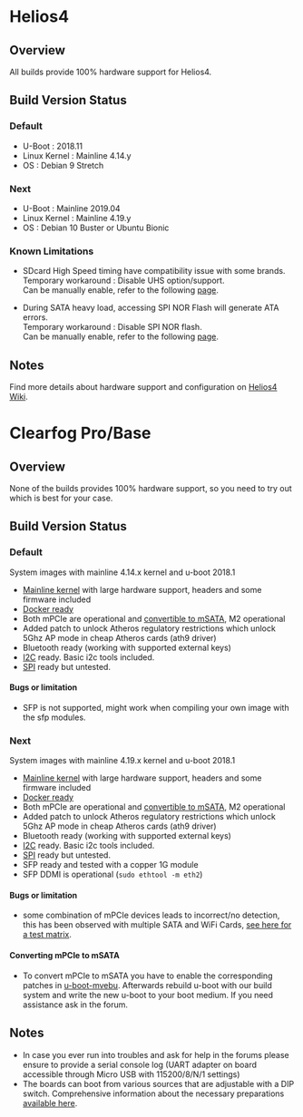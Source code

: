 # Helios4

## Overview

All builds provide 100% hardware support for Helios4.

## Build Version Status

### Default

- U-Boot : 2018.11
- Linux Kernel : Mainline 4.14.y
- OS : Debian 9 Stretch

### Next

- U-Boot : Mainline 2019.04
- Linux Kernel : Mainline 4.19.y
- OS : Debian 10 Buster or Ubuntu Bionic

### Known Limitations

* SDcard High Speed timing have compatibility issue with some brands.</br>
Temporary workaround : Disable UHS option/support.</br>
Can be manually enable, refer to the following [page](https://wiki.kobol.io/sdcard).

* During SATA heavy load, accessing SPI NOR Flash will generate ATA errors.</br>
Temporary workaround : Disable SPI NOR flash.</br>
Can be manually enable, refer to the following [page](https://wiki.kobol.io/spi).

## Notes

Find more details about hardware support and configuration on [Helios4 Wiki](https://wiki.kobol.io).

# Clearfog Pro/Base

## Overview

None of the builds provides 100% hardware support, so you need to try out which is best for your case.

## Build Version Status

### Default
System images with mainline 4.14.x kernel and u-boot 2018.1

- [Mainline kernel](http://www.kernel.org/) with large hardware support, headers and some firmware included
- [Docker ready](User-Guide_Advanced-Features/#how-to-run-docker)
- Both mPCIe are operational and [convertible to mSATA](Hardware_Marvell/#converting-mpcie-to-msata), M2 operational
- Added patch to unlock Atheros regulatory restrictions which unlock 5Ghz AP mode in cheap Atheros cards (ath9 driver)
- Bluetooth ready (working with supported external keys)
- [I2C](http://en.wikipedia.org/wiki/I%C2%B2C) ready. Basic i2c tools included.
- [SPI](http://en.wikipedia.org/wiki/Serial_Peripheral_Interface_Bus) ready but untested.

#### Bugs or limitation

- SFP is not supported, might work when compiling your own image with the sfp modules.

### Next
System images with mainline 4.19.x kernel and u-boot 2018.1

- [Mainline kernel](http://www.kernel.org/) with large hardware support, headers and some firmware included
- [Docker ready](User-Guide_Advanced-Features/#how-to-run-docker)
- Both mPCIe are operational and [convertible to mSATA](Hardware_Marvell/#converting-mpcie-to-msata), M2 operational
- Added patch to unlock Atheros regulatory restrictions which unlock 5Ghz AP mode in cheap Atheros cards (ath9 driver)
- Bluetooth ready (working with supported external keys)
- [I2C](http://en.wikipedia.org/wiki/I%C2%B2C) ready. Basic i2c tools included.
- [SPI](http://en.wikipedia.org/wiki/Serial_Peripheral_Interface_Bus) ready but untested.
- SFP ready and tested with a copper 1G module
- SFP DDMI is operational (`sudo ethtool -m eth2`)

#### Bugs or limitation

- some combination of mPCIe devices leads to incorrect/no detection, this has been observed with multiple SATA and WiFi Cards, [see here for a test matrix](https://docs.google.com/spreadsheets/d/1VggzrfFibH0cmpSGW2FyoJW-d936Y2amwwKutUwX4-8).

#### Converting mPCIe to mSATA

- To convert mPCIe to mSATA you have to enable the corresponding patches in [u-boot-mvebu](https://github.com/armbian/build/tree/master/patch/u-boot/u-boot-mvebu). Afterwards rebuild u-boot with our build system and write the new u-boot to your boot medium. If you need assistance ask in the forum.

## Notes

- In case you ever run into troubles and ask for help in the forums please ensure to provide a serial console log (UART adapter on board accessible through Micro USB with 115200/8/N/1 settings)
- The boards can boot from various sources that are adjustable with a DIP switch. Comprehensive information about the necessary preparations [available here](https://github.com/nightseas/arm_applications/blob/master/doc/getting_started_with_clearfog_base.md).

